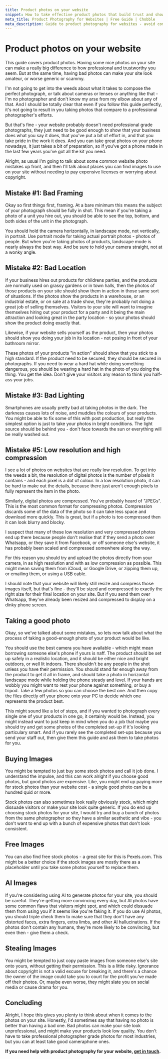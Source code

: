 ```yaml
---
title: Product photos on your website
snippet: How to take effective product photos that build trust and showcase your business professionally.
meta_title: Product Photography for Websites | Free Guide | Chobble
meta_description: Guide to product photography for websites - avoid common mistakes, take professional photos with your phone - Manchester web developer
---
```


# Product photos on your website

This guide covers product photos. Having some nice photos on your site can make a really big difference to how professional and trustworthy you seem. But at the same time, having bad photos can make your site look amateur, or worse generic or scammy.

I'm not going to get into the weeds about what it takes to compose the perfect photograph, or talk about cameras or lenses or anything like that - I'm no photographer and don't know my arse from my elbow about any of that. And I should be totally clear that even if you follow this guide perfectly, it's not going to result in you taking photos that compare to a professional photographer's efforts.

But that's fine - your website probably doesn't need professional grade photographs, they just need to be good enough to show that your business does what you say it does, that you've put a bit of effort in, and that you take pride in the work it does. And you can take great photos on your phone nowadays, it just takes a bit of preparation, so if you've got a phone made in the last few years you've got all the kit you need.

Alright, as usual I'm going to talk about some common website photo mistakes up front, and then I'll talk about places you can find images to use on your site without needing to pay expensive licenses or worrying about copyright.

## Mistake #1: Bad Framing

Okay so first things first, framing. At a bare minimum this means the subject of your photograph should be fully in shot. This mean if you're taking a photo of a unit you hire out, you should be able to see the top, bottom, and both sides of the unit in the photograph.

You should hold the camera horizontally, in landscape mode, not vertically, in portrait. Use portrait mode for taking actual portrait photos - photos of people. But when you're taking photos of products, landscape mode is nearly always the best way. And be sure to hold your camera straight, not at a wonky angle.

## Mistake #2: Bad Location

If your business hires out products for childrens parties, and the products are normally used on grassy gardens or in town halls, then the photos of those products on your site should show them in action in those same sort of situations. If the photos show the products in a warehouse, or an industrial estate, or on sale at a trade show, they're probably not doing a great job of selling themselves. Visitors to your site will want to imagine themselves hiring out your product for a party and it being the main attraction and looking great in the party location - so your photos should show the product doing exactly that.

Likewise, if your website sells yourself as the product, then your photos should show you doing your job in its location - not posing in front of your bathroom mirror.

These photos of your products "in action" should show that you stick to a high standard. If the product need to be secured, they should be secured in photographs. If you need to wear a hard hat while doing something dangerous, you should be wearing a hard hat in the photo of you doing the thing. You get the idea. Don't give your visitors any reason to think you half-ass your jobs.

## Mistake #3: Bad Lighting

Smartphones are usually pretty bad at taking photos in the dark. The darkness causes lots of noise, and muddies the colours of your products. You might be able to fix some of this with post production, but really the simplest option is just to take your photos in bright conditions. The light source should be behind you - don't face towards the sun or everything will be really washed out.

## Mistake #5: Low resolution and high compression

I see a lot of photos on websites that are really low resolution. To get into the weeds a bit, the resolution of digital photos is the number of pixels it contains - and each pixel is a dot of colour. In a low resolution photo, it can be hard to make out the details, because there just aren't enough pixels to fully represent the item in the photo.

Similarly, digital photos are compressed. You've probably heard of "JPEGs". This is the most common format for compressing photos. Compression discards some of the data of the photo so it can take less space and download more quickly. This is great, but if a photo is too compressed then it can look blurry and blocky.

I suspect that many of these low resolution and very compressed photos end up there because people don't realise that if they send a photo over Whatsapp, or they save it from Facebook, or off someone else's website, it has probably been scaled and compressed somewhere along the way.

For this reason you should try and upload the photos directly from your camera, in as high resolution and with as low compression as possible. This might mean saving them from iCloud, or Google Drive, or zipping them up, or emailing them, or using a USB cable.

I should note that your website will likely still resize and compress those images itself, but that's fine - they'll be sized and compressed to exactly the right size for their final location on your site. But if you send them over Whatsapp, they've already been resized and compressed to display on a dinky phone screen.

## Taking a good photo

Okay, so we've talked about some mistakes, so lets now talk about what the process of taking a good-enough photo of your product would be like.

You should use the best camera you have available - which might mean borrowing someone else's phone if yours is naff. The product should be set up safely in a realistic location, and it should be either nice and bright outdoors, or well lit indoors. There shouldn't be any people in the shot unless you have their permission. You should stand far enough away from the product to get it all in frame, and should take a photo in horizontal landscape mode while holding the phone steady and level. If your hands are wobbly you might want to rest your phone against something, or buy a tripod. Take a few photos so you can choose the best one. And then copy the files directly off your phone onto your PC to decide which one represents the product best.

This might sound like a lot of steps, and if you wanted to photograph every single one of your products in one go, it certainly would be. Instead, you might instead want to just keep in mind when you do a job that maybe you should try and get some photos of the completed set-up if it's looking particulary smart. And if you rarely see the completed set-ups because you send your staff out, then give them this guide and ask them to take photos for you.

## Buying Images

You might be tempted to just buy some stock photos and call it job done. I understand the impulse, and this can work alright if you choose good photos, but good photos are expensive. Like, you might end up paying more for stock photos than your website cost - a single good photo can be a hundred quid or more.

Stock photos can also sometimes look really obviously stock, which might dissuade visitors or make your site look quite generic. If you do end up choosing stock photos for your site, I would try and buy a bunch of photos from the same photographer so they have a similar aesthetic and vibe - you don't want to end up with a bunch of expensive photos that don't look consistent.

## Free Images

You can also find free stock photos - a great site for this is Pexels.com. This might be a better choice if the stock images are mostly there as a placeholder until you take some photos yourself to replace them.

## AI Images

If you're considering using AI to generate photos for your site, you should be careful. They're getting more convincing every day, but AI photos have some common flaws that visitors might spot, and which could dissuade them from using you if it seems like you're faking it. If you do use AI photos, you should triple check them to make sure that they don't have any distorted faces, extra fingers, extra limbs, and other AI hallucinations. If the photos don't contain any humans, they're more likely to be convincing, but even then - give them a check.

## Stealing Images

You might be tempted to just copy paste images from someone else's site onto yours, without getting their permission. This is a little risky. Ignorance about copyright is not a valid excuse for breaking it, and there's a chance the owner of the image could take you to court for the profit you've made off their photos. Or, maybe even worse, they might slate you on social media or cause drama for you.

## Concluding

Alright, I hope this gives you plenty to think about when it comes to the photos on your site. Honestly, I'd sometimes say that having no photo is better than having a bad one. Bad photos can make your site look unprofessional, and might make your products look low quality. You don't have to take professional photographer grade photos for most industries, but you can at least take good cameraphone ones.

**If you need help with product photography for your website, [get in touch](/contact/).**
